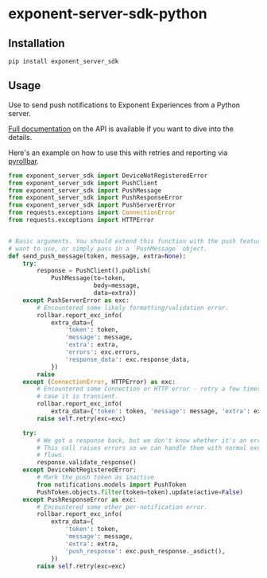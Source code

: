 # exponent-server-sdk-python

## Installation

```
pip install exponent_server_sdk
```

## Usage

Use to send push notifications to Exponent Experiences from a Python server.

[Full documentation](https://docs.getexponent.com/versions/v13.0.0/guides/push-notifications.html#http-2-api) on the API is available if you want to dive into the details.

Here's an example on how to use this with retries and reporting via [pyrollbar](https://github.com/rollbar/pyrollbar).
```python
from exponent_server_sdk import DeviceNotRegisteredError
from exponent_server_sdk import PushClient
from exponent_server_sdk import PushMessage
from exponent_server_sdk import PushResponseError
from exponent_server_sdk import PushServerError
from requests.exceptions import ConnectionError
from requests.exceptions import HTTPError


# Basic arguments. You should extend this function with the push features you
# want to use, or simply pass in a `PushMessage` object.
def send_push_message(token, message, extra=None):
    try:
        response = PushClient().publish(
            PushMessage(to=token,
                        body=message,
                        data=extra))
    except PushServerError as exc:
        # Encountered some likely formatting/validation error.
        rollbar.report_exc_info(
            extra_data={
                'token': token,
                'message': message,
                'extra': extra,
                'errors': exc.errors,
                'response_data': exc.response_data,
            })
        raise
    except (ConnectionError, HTTPError) as exc:
        # Encountered some Connection or HTTP error - retry a few times in
        # case it is transient.
        rollbar.report_exc_info(
            extra_data={'token': token, 'message': message, 'extra': extra})
        raise self.retry(exc=exc)

    try:
        # We got a response back, but we don't know whether it's an error yet.
        # This call raises errors so we can handle them with normal exception
        # flows.
        response.validate_response()
    except DeviceNotRegisteredError:
        # Mark the push token as inactive
        from notifications.models import PushToken
        PushToken.objects.filter(token=token).update(active=False)
    except PushResponseError as exc:
        # Encountered some other per-notification error.
        rollbar.report_exc_info(
            extra_data={
                'token': token,
                'message': message,
                'extra': extra,
                'push_response': exc.push_response._asdict(),
            })
        raise self.retry(exc=exc)
```
